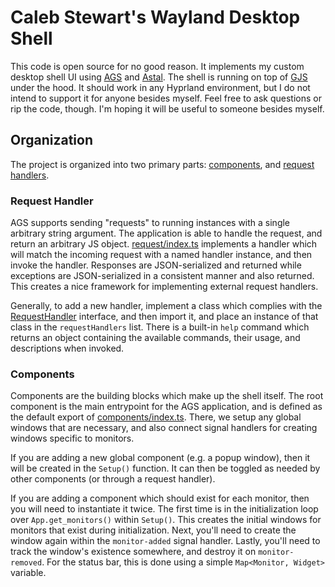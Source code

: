 # Caleb Stewart's Wayland Desktop Shell
This code is open source for no good reason. It implements my custom desktop shell UI
using [AGS] and [Astal]. The shell is running on top of [GJS] under the hood. It
should work in any Hyprland environment, but I do not intend to support it for anyone
besides myself. Feel free to ask questions or rip the code, though. I'm hoping it will
be useful to someone besides myself.

## Organization
The project is organized into two primary parts: [components], and [request handlers].

### Request Handler
AGS supports sending "requests" to running instances with a single arbitrary
string argument. The application is able to handle the request, and return an
arbitrary JS object. [request/index.ts] implements a handler
which will match the incoming request with a named handler instance, and then
invoke the handler. Responses are JSON-serialized and returned while exceptions
are JSON-serialized in a consistent manner and also returned. This creates a nice
framework for implementing external request handlers.

Generally, to add a new handler, implement a class which complies with the
[RequestHandler] interface, and then import it, and place an instance of that
class in the `requestHandlers` list. There is a built-in `help` command which
returns an object containing the available commands, their usage, and descriptions
when invoked.

### Components
Components are the building blocks which make up the shell itself. The root component
is the main entrypoint for the AGS application, and is defined as the default export
of [components/index.ts]. There, we setup any global windows that are necessary, and
also connect signal handlers for creating windows specific to monitors.

If you are adding a new global component (e.g. a popup window), then it will be
created in the `Setup()` function. It can then be toggled as needed by other
components (or through a request handler).

If you are adding a component which should exist for each monitor, then you will
need to instantiate it twice. The first time is in the initialization loop over
`App.get_monitors()` within `Setup()`. This creates the initial windows for
monitors that exist during initialization. Next, you'll need to create the
window again within the `monitor-added` signal handler. Lastly, you'll need
to track the window's existence somewhere, and destroy it on `monitor-removed`.
For the status bar, this is done using a simple `Map<Monitor, Widget>` variable.

[AGS]: https://github.com/Aylur/ags
[Astal]: https://github.com/Aylur/astal
[GJS]: https://gjs.guide/
[components]: ./components
[components/index.ts]: components/index.ts
[request handlers]: ./request/
[request/index.ts]: ./request/index.ts
[RequestHandler]: ./request/request.ts
